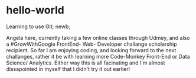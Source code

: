 # hello-world
Learning to use Git; newb;

Angela here, currently taking a few online classes through Udmey, and also a #GrowWithGoogle FrontEnd- Web- Developer challange scholarship recipient.
So far I am enjoying coding, and looking forward to the next challanges, rather it be with learning more Code-Monkey Front-End or Data Science/ Analytics. 
Either way this is all facinating and I'm almost dissapointed in myself that I didn't try it out earlier!
